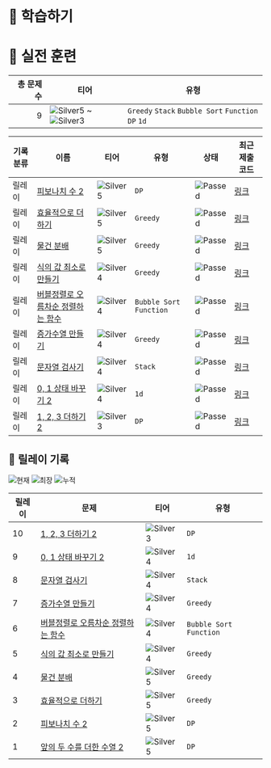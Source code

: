 # 📖 학습하기

# 🥇 실전 훈련
|총 문제 수|티어|유형|
|---:|---|---|
|9|![Silver5][s5] ~ ![Silver3][s3]|`Greedy` `Stack` `Bubble Sort` `Function` `DP` `1d`|

|기록분류|이름|티어|유형|상태|최근 제출 코드|
|---|---|---|---|---|---|
|릴레이|[피보나치 수 2](https://www.codetree.ai/training-field/search/problems/fibonacci-number-3)|![Silver5][s5]|`DP`|![Passed][passed]|[링크](https://github.com/kimhyeyun/codetree-TILs/blob/main/240310/%ED%94%BC%EB%B3%B4%EB%82%98%EC%B9%98%20%EC%88%98%202/fibonacci-number-3.java)|
|릴레이|[효율적으로 더하기](https://www.codetree.ai/training-field/search/problems/add-efficiently)|![Silver5][s5]|`Greedy`|![Passed][passed]|[링크](https://github.com/kimhyeyun/codetree-TILs/blob/main/240310/%ED%9A%A8%EC%9C%A8%EC%A0%81%EC%9C%BC%EB%A1%9C%20%EB%8D%94%ED%95%98%EA%B8%B0/add-efficiently.java)|
|릴레이|[물건 분배](https://www.codetree.ai/training-field/search/problems/distribution-of-goods)|![Silver5][s5]|`Greedy`|![Passed][passed]|[링크](https://github.com/kimhyeyun/codetree-TILs/blob/main/240310/%EB%AC%BC%EA%B1%B4%20%EB%B6%84%EB%B0%B0/distribution-of-goods.java)|
|릴레이|[식의 값 최소로 만들기](https://www.codetree.ai/training-field/search/problems/minimize-the-value-of-an-expression)|![Silver4][s4]|`Greedy`|![Passed][passed]|[링크](https://github.com/kimhyeyun/codetree-TILs/blob/main/240310/%EC%8B%9D%EC%9D%98%20%EA%B0%92%20%EC%B5%9C%EC%86%8C%EB%A1%9C%20%EB%A7%8C%EB%93%A4%EA%B8%B0/minimize-the-value-of-an-expression.java)|
|릴레이|[버블정렬로 오름차순 정렬하는 함수](https://www.codetree.ai/training-field/search/problems/function-to-sort-in-ascending-order-by-bubble-alignment)|![Silver4][s4]|`Bubble Sort` `Function`|![Passed][passed]|[링크](https://github.com/kimhyeyun/codetree-TILs/blob/main/240310/%EB%B2%84%EB%B8%94%EC%A0%95%EB%A0%AC%EB%A1%9C%20%EC%98%A4%EB%A6%84%EC%B0%A8%EC%88%9C%20%EC%A0%95%EB%A0%AC%ED%95%98%EB%8A%94%20%ED%95%A8%EC%88%98/function-to-sort-in-ascending-order-by-bubble-alignment.java)|
|릴레이|[증가수열 만들기](https://www.codetree.ai/training-field/search/problems/create-increasing-sequence)|![Silver4][s4]|`Greedy`|![Passed][passed]|[링크](https://github.com/kimhyeyun/codetree-TILs/blob/main/240310/%EC%A6%9D%EA%B0%80%EC%88%98%EC%97%B4%20%EB%A7%8C%EB%93%A4%EA%B8%B0/create-increasing-sequence.java)|
|릴레이|[문자열 검사기](https://www.codetree.ai/training-field/search/problems/string-inspector)|![Silver4][s4]|`Stack`|![Passed][passed]|[링크](https://github.com/kimhyeyun/codetree-TILs/blob/main/240310/%EB%AC%B8%EC%9E%90%EC%97%B4%20%EA%B2%80%EC%82%AC%EA%B8%B0/string-inspector.java)|
|릴레이|[0, 1 상태 바꾸기 2](https://www.codetree.ai/training-field/search/problems/0,-1-state-change-2)|![Silver4][s4]|`1d`|![Passed][passed]|[링크](https://github.com/kimhyeyun/codetree-TILs/blob/main/240310/0%2C%201%20%EC%83%81%ED%83%9C%20%EB%B0%94%EA%BE%B8%EA%B8%B0%202/0,-1-state-change-2.java)|
|릴레이|[1, 2, 3 더하기 2](https://www.codetree.ai/training-field/search/problems/1-2-3-plus-2)|![Silver3][s3]|`DP`|![Passed][passed]|[링크](https://github.com/kimhyeyun/codetree-TILs/blob/main/240310/1%2C%202%2C%203%20%EB%8D%94%ED%95%98%EA%B8%B0%202/1-2-3-plus-2.java)|


## 🏃 릴레이 기록
![현재](https://img.shields.io/badge/현재_릴레이-10-%235cb85c.svg?for-the-badge)
![최장](https://img.shields.io/badge/최장_릴레이-10-%23E34F26.svg?for-the-badge)
![누적](https://img.shields.io/badge/누적_릴레이-10-%2300599C.svg?for-the-badge)

|릴레이|문제|티어|유형|
|---|---|---|---|
|10|[1, 2, 3 더하기 2](https://www.codetree.ai/training-field/search/problems/1-2-3-plus-2)|![Silver3][s3]|`DP`|
|9|[0, 1 상태 바꾸기 2](https://www.codetree.ai/training-field/search/problems/0,-1-state-change-2)|![Silver4][s4]|`1d`|
|8|[문자열 검사기](https://www.codetree.ai/training-field/search/problems/string-inspector)|![Silver4][s4]|`Stack`|
|7|[증가수열 만들기](https://www.codetree.ai/training-field/search/problems/create-increasing-sequence)|![Silver4][s4]|`Greedy`|
|6|[버블정렬로 오름차순 정렬하는 함수](https://www.codetree.ai/training-field/search/problems/function-to-sort-in-ascending-order-by-bubble-alignment)|![Silver4][s4]|`Bubble Sort` `Function`|
|5|[식의 값 최소로 만들기](https://www.codetree.ai/training-field/search/problems/minimize-the-value-of-an-expression)|![Silver4][s4]|`Greedy`|
|4|[물건 분배](https://www.codetree.ai/training-field/search/problems/distribution-of-goods)|![Silver5][s5]|`Greedy`|
|3|[효율적으로 더하기](https://www.codetree.ai/training-field/search/problems/add-efficiently)|![Silver5][s5]|`Greedy`|
|2|[피보나치 수 2](https://www.codetree.ai/training-field/search/problems/fibonacci-number-3)|![Silver5][s5]|`DP`|
|1|[앞의 두 수를 더한 수열 2](https://www.codetree.ai/training-field/search/problems/a-sequence-by-adding-the-previous-two-numbers-2)|![Silver5][s5]|`DP`|










[b5]: https://img.shields.io/badge/Bronze_5-%235D3E31.svg
[b4]: https://img.shields.io/badge/Bronze_4-%235D3E31.svg
[b3]: https://img.shields.io/badge/Bronze_3-%235D3E31.svg
[b2]: https://img.shields.io/badge/Bronze_2-%235D3E31.svg
[b1]: https://img.shields.io/badge/Bronze_1-%235D3E31.svg
[s5]: https://img.shields.io/badge/Silver_5-%23394960.svg
[s4]: https://img.shields.io/badge/Silver_4-%23394960.svg
[s3]: https://img.shields.io/badge/Silver_3-%23394960.svg
[s2]: https://img.shields.io/badge/Silver_2-%23394960.svg
[s1]: https://img.shields.io/badge/Silver_1-%23394960.svg
[g5]: https://img.shields.io/badge/Gold_5-%23FFC433.svg
[g4]: https://img.shields.io/badge/Gold_4-%23FFC433.svg
[g3]: https://img.shields.io/badge/Gold_3-%23FFC433.svg
[g2]: https://img.shields.io/badge/Gold_2-%23FFC433.svg
[g1]: https://img.shields.io/badge/Gold_1-%23FFC433.svg
[p5]: https://img.shields.io/badge/Platinum_5-%2376DDD8.svg
[p4]: https://img.shields.io/badge/Platinum_4-%2376DDD8.svg
[p3]: https://img.shields.io/badge/Platinum_3-%2376DDD8.svg
[p2]: https://img.shields.io/badge/Platinum_2-%2376DDD8.svg
[p1]: https://img.shields.io/badge/Platinum_1-%2376DDD8.svg
[passed]: https://img.shields.io/badge/Passed-%23009D27.svg
[failed]: https://img.shields.io/badge/Failed-%23D24D57.svg
[easy]: https://img.shields.io/badge/쉬움-%235cb85c.svg?for-the-badge
[medium]: https://img.shields.io/badge/보통-%23FFC433.svg?for-the-badge
[hard]: https://img.shields.io/badge/어려움-%23D24D57.svg?for-the-badge